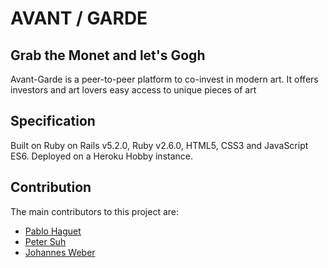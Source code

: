 <h1> AVANT / GARDE </h1>

<h2> Grab the Monet and let's Gogh </h2> 

<p> Avant-Garde is a peer-to-peer platform to co-invest in modern art. It offers investors and art lovers easy access to unique pieces of art </p> 

<h2> Specification </h2>

Built on Ruby on Rails v5.2.0, Ruby v2.6.0, HTML5, CSS3 and JavaScript ES6. Deployed on a Heroku Hobby instance.

<h2> Contribution </h2>

The main contributors to this project are:
<ul>
  <li> <a href ="https://github.com/phhp10">Pablo Haguet</a></li>
  <li> <a href ="https://github.com/peterfoo22">Peter Suh</a></li>
  <li> <a href ="https://github.com/johweber">Johannes Weber</a></li>
</ul> 

